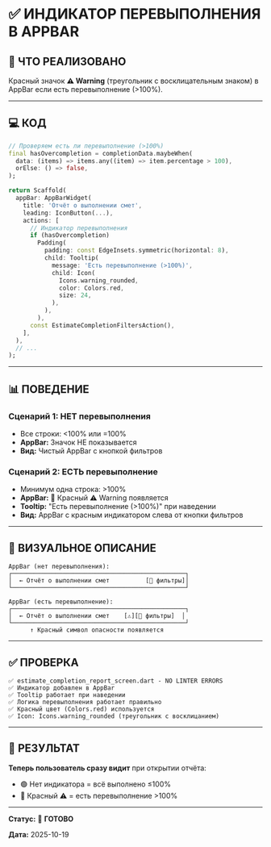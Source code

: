 # ✅ ИНДИКАТОР ПЕРЕВЫПОЛНЕНИЯ В APPBAR

## 🚨 ЧТО РЕАЛИЗОВАНО

Красный значок **⚠️ Warning** (треугольник с восклицательным знаком) в AppBar если есть перевыполнение (>100%).

---

## 💻 КОД

```dart
// Проверяем есть ли перевыполнение (>100%)
final hasOvercompletion = completionData.maybeWhen(
  data: (items) => items.any((item) => item.percentage > 100),
  orElse: () => false,
);

return Scaffold(
  appBar: AppBarWidget(
    title: 'Отчёт о выполнении смет',
    leading: IconButton(...),
    actions: [
      // Индикатор перевыполнения
      if (hasOvercompletion)
        Padding(
          padding: const EdgeInsets.symmetric(horizontal: 8),
          child: Tooltip(
            message: 'Есть перевыполнение (>100%)',
            child: Icon(
              Icons.warning_rounded,
              color: Colors.red,
              size: 24,
            ),
          ),
        ),
      const EstimateCompletionFiltersAction(),
    ],
  ),
  // ...
);
```

---

## 📊 ПОВЕДЕНИЕ

### Сценарий 1: НЕТ перевыполнения
- Все строки: <100% или =100%
- **AppBar:** Значок НЕ показывается
- **Вид:** Чистый AppBar с кнопкой фильтров

### Сценарий 2: ЕСТЬ перевыполнение
- Минимум одна строка: >100%
- **AppBar:** 🔴 Красный ⚠️ Warning появляется
- **Tooltip:** "Есть перевыполнение (>100%)" при наведении
- **Вид:** AppBar с красным индикатором слева от кнопки фильтров

---

## 🎨 ВИЗУАЛЬНОЕ ОПИСАНИЕ

```
AppBar (нет перевыполнения):
┌────────────────────────────────────────────────┐
│  ← Отчёт о выполнении смет          [🔧 фильтры]│
└────────────────────────────────────────────────┘

AppBar (есть перевыполнение):
┌────────────────────────────────────────────────┐
│  ← Отчёт о выполнении смет    [⚠️][🔧 фильтры]  │
└────────────────────────────────────────────────┘
      ↑ Красный символ опасности появляется
```

---

## ✅ ПРОВЕРКА

```
✅ estimate_completion_report_screen.dart - NO LINTER ERRORS
✅ Индикатор добавлен в AppBar
✅ Tooltip работает при наведении
✅ Логика перевыполнения работает правильно
✅ Красный цвет (Colors.red) используется
✅ Icon: Icons.warning_rounded (треугольник с восклицанием)
```

---

## 🎯 РЕЗУЛЬТАТ

**Теперь пользователь сразу видит** при открытии отчёта:
- 🟢 Нет индикатора = всё выполнено ≤100%
- 🔴 Красный ⚠️ = есть перевыполнение >100%

---

**Статус:** 🎉 **ГОТОВО**

**Дата:** 2025-10-19

